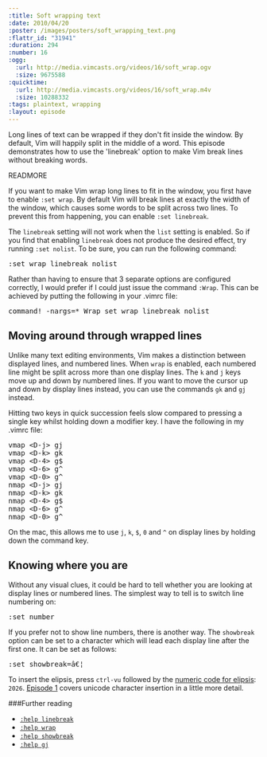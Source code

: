 ```yaml
--- 
:title: Soft wrapping text
:date: 2010/04/20
:poster: /images/posters/soft_wrapping_text.png
:flattr_id: "31941"
:duration: 294
:number: 16
:ogg: 
  :url: http://media.vimcasts.org/videos/16/soft_wrap.ogv
  :size: 9675588
:quicktime: 
  :url: http://media.vimcasts.org/videos/16/soft_wrap.m4v
  :size: 10288332
:tags: plaintext, wrapping
:layout: episode
---
```


Long lines of text can be wrapped if they don't fit inside the window. By default, Vim will happily split in the middle of a word. This episode demonstrates how to use the 'linebreak' option to make Vim break lines without breaking words.


READMORE


If you want to make Vim wrap long lines to fit in the window, you first have to enable `:set wrap`. By default Vim will break lines at exactly the width of the window, which causes some words to be split across two lines. To prevent this from happening, you can enable `:set linebreak`. 

The `linebreak` setting will not work when the `list` setting is enabled. So if you find that enabling `linebreak` does not produce the desired effect, try running `:set nolist`. To be sure, you can run the following command:

<pre class="brush: vimscript">
:set wrap linebreak nolist
</pre>

Rather than having to ensure that 3 separate options are configured correctly, I would prefer if I could just issue the command `:Wrap`. This can be achieved by putting the following in your .vimrc file:

<pre class="brush: vimscript">
command! -nargs=* Wrap set wrap linebreak nolist
</pre>

Moving around through wrapped lines
-----------------------------------

Unlike many text editing environments, Vim makes a distinction between displayed lines, and numbered lines.  When `wrap` is enabled, each numbered line might be split across more than one display lines. The `k` and `j` keys move up and down by numbered lines. If you want to move the cursor up and down by display lines instead, you can use the commands `gk` and `gj` instead.

Hitting two keys in quick succession feels slow compared to pressing a single key whilst holding down a modifier key. I have the following in my .vimrc file:

<pre class="brush: vimscript">
vmap &lt;D-j&gt; gj
vmap &lt;D-k&gt; gk
vmap &lt;D-4&gt; g$
vmap &lt;D-6&gt; g^
vmap &lt;D-0&gt; g^
nmap &lt;D-j&gt; gj
nmap &lt;D-k&gt; gk
nmap &lt;D-4&gt; g$
nmap &lt;D-6&gt; g^
nmap &lt;D-0&gt; g^
</pre>
    
On the mac, this allows me to use `j`, `k`, `$`, `0` and `^` on display lines by holding down the command key.

Knowing where you are
---------------------

Without any visual clues, it could be hard to tell whether you are looking at display lines or numbered lines. The simplest way to tell is to switch line numbering on:

<pre class="brush: vimscript">
:set number
</pre>

If you prefer not to show line numbers, there is another way. The `showbreak` option can be set to a character which will lead each display line after the first one. It can be set as follows:

<pre class="brush: vimscript">
:set showbreak=â€¦
</pre>

To insert the elipsis, press `ctrl-vu` followed by the [numeric code for elipsis][elipsis]: `2026`. [Episode 1](http://vimcasts.org/e/1) covers unicode character insertion in a little more detail.

###Further reading

* [`:help linebreak`][linebreak]
* [`:help wrap`][wrap]
* [`:help showbreak`][showbreak]
* [`:help gj`][gj]

[linebreak]: http://vimdoc.sourceforge.net/htmldoc/options.html#'linebreak'
[showbreak]: http://vimdoc.sourceforge.net/htmldoc/options.html#'showbreak'
[wrap]: http://vimdoc.sourceforge.net/htmldoc/options.html#'wrap'
[gj]: http://vimdoc.sourceforge.net/htmldoc/motion.html#gj
[elipsis]: http://www.fileformat.info/info/unicode/char/2026/index.htm 

